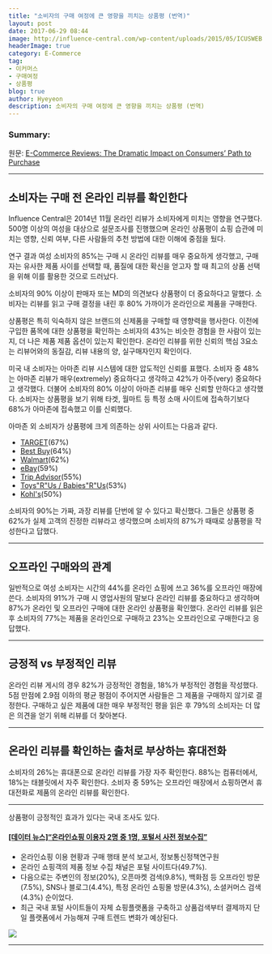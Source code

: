 ```yaml
---
title: "소비자의 구매 여정에 큰 영향을 끼치는 상품평 (번역)"
layout: post
date: 2017-06-29 08:44
image: http://influence-central.com/wp-content/uploads/2015/05/ICUSWEB.png
headerImage: true
category: E-Commerce
tag:
- 이커머스
- 구매여정
- 상품평
blog: true
author: Hyeyeon
description: 소비자의 구매 여정에 큰 영향을 끼치는 상품평 (번역)
---
```


### Summary:

원문: [E-Commerce Reviews: The Dramatic Impact on Consumers’ Path to Purchase](http://influence-central.com/e-commerce-reviews-the-dramatic-impact-of-online-reviews-on-consumers-purchasing-journey/)

---

## 소비자는 구매 전 온라인 리뷰를 확인한다

Influence Central은 2014년 11월 온라인 리뷰가 소비자에게 미치는 영향을 연구했다. 500명 이상의 여성을 대상으로 설문조사를 진행했으며 온라인 상품평이 쇼핑 습관에 미치는 영향, 신뢰 여부, 다른 사람들의 추천 방법에 대한 이해에 중점을 뒀다.

연구 결과 여성 소비자의 85%는 구매 시 온라인 리뷰를 매우 중요하게 생각했고,  구매자는 유사한 제품 사이를 선택할 때, 품질에 대한 확신을 얻고자 할 때 최고의 상품 선택을 위해 이를 활용한 것으로 드러났다.

소비자의 90% 이상이 판매자 또는 MD의 의견보다 상품평이 더 중요하다고 말했다. 소비자는 리뷰를 읽고 구매 결정을 내린 후 80% 가까이가 온라인으로 제품을 구매한다.

상품평은 특히 익숙하지 않은 브랜드의 신제품을 구매할 때 영향력을 행사한다. 이전에 구입한 품목에 대한 상품평을 확인하는 소비자의 43%는 비슷한 경험을 한 사람이 있는지, 더 나은 제품 제품 옵션이 있는지 확인한다. 온라인 리뷰를 위한 신뢰의 핵심 3요소는 리뷰어와의 동질감, 리뷰 내용의 양, 실구매자인지 확인이다.

미국 내 소비자는 아마존 리뷰 시스템에 대한 압도적인 신뢰를 표했다. 소비자 중 48%는 아마존 리뷰가 매우(extremely) 중요하다고 생각하고 42%가 아주(very) 중요하다고 생각했다. 더불어 소비자의 80% 이상이 아마존 리뷰를 매우 신뢰할 만하다고 생각했다. 소비자는 상품평을 보기 위해 타겟, 월마트 등 특정 소매 사이트에 접속하기보다 68%가 아마존에 접속했고 이를 신뢰했다.

아마존 외 소비자가 상품평에 크게 의존하는 상위 사이트는 다음과 같다.
- [TARGET](https://intl.target.com/)(67%)
- [Best Buy](http://www.bestbuy.com/)(64%)
- [Walmart](https://www.walmart.com/)(62%)
- [eBay](http://www.ebay.com/)(59%)
- [Trip Advisor](https://www.tripadvisor.co.kr/)(55%)
- [Toys"R"Us / Babies"R"Us](http://www.toysrus.com/)(53%)
- [Kohl's](https://www.kohls.com/)(50%)

소비자의 90%는 가짜, 과장 리뷰를 단번에 알 수 있다고 확신했다. 그들은 상품평 중 62%가 실제 고객의 진정한 리뷰라고 생각했으며 소비자의 87%가 때때로 상품평을 작성한다고 답했다.

---

## 오프라인 구매와의 관계

일반적으로 여성 소비자는 시간의 44%를 온라인 쇼핑에 쓰고 36%를 오프라인 매장에 쓴다. 소비자의 91%가 구매 시 영업사원의 말보다 온라인 리뷰를 중요하다고 생각하며 87%가 온라인 및 오프라인 구매에 대한 온라인 상품평을 확인했다. 온라인 리뷰를 읽은 후 소비자의 77%는 제품을 온라인으로 구매하고 23%는 오프라인으로 구매한다고 응답했다.

---

## 긍정적 vs 부정적인 리뷰

온라인 리뷰 게시의 경우 82%가 긍정적인 경험을, 18%가 부정적인 경험을 작성했다. 5점 만점에 2.9점 이하의 평균 평점이 주어지면 사람들은 그 제품을 구매하지 않기로 결정한다. 구매하고 싶은 제품에 대한 매우 부정적인 평을 읽은 후 79%의 소비자는 더 많은 의견을 얻기 위해 리뷰를 더 찾아본다.

---

## 온라인 리뷰를 확인하는 출처로 부상하는 휴대전화

소비자의 26%는 휴대폰으로 온라인 리뷰를 가장 자주 확인한다. 88%는 컴퓨터에서, 18%는 태블릿에서 자주 확인한다. 소비자 중 59%는 오프라인 매장에서 쇼핑하면서 휴대전화로 제품의 온라인 리뷰를 확인한다.

---

상품평이 긍정적인 효과가 있다는 국내 조사도 있다.

#### [[데이터 뉴스]“온라인쇼핑 이용자 2명 중 1명, 포털서 사전 정보수집”](http://www.etoday.co.kr/news/section/newsview.php?idxno=1506138)

- 온라인쇼핑 이용 현황과 구매 행태 분석 보고서, 정보통신정책연구원
- 온라인 쇼핑객의 제품 정보 수집 채널은 포털 사이트다(49.7%).
- 다음으로는 주변인의 정보(20%), 오픈마켓 검색(9.8%), 백화점 등 오프라인 방문(7.5%), SNS나 블로그(4.4%), 특정 온라인 쇼핑몰 방문(4.3%), 소셜커머스 검색(4.3%) 순이었다.
- 최근 국내 포털 사이트들이 자체 쇼핑플랫폼을 구축하고 상품검색부터 결제까지 단일 플랫폼에서 가능해져 구매 트렌드 변화가 예상된다.

![](http://img.etoday.co.kr/pto_db/2017/06/20170623100003_1083403_400_236.jpg)

---
